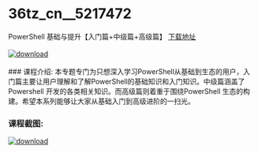 # 36tz_cn__5217472
PowerShell 基础与提升【入门篇+中级篇+高级篇】
[下载地址](http://www.36tz.cn/article/5217472 "下载地址")
<br/></br>[![download](http://36tz.cn/muke_img/2021_01_1-25.png "下载地址")](http://www.36tz.cn/article/5217472 "下载地址")
<br/></br>### 课程介绍:
本专题专门为只想深入学习PowerShell从基础到生态的用户，入门篇主要让用户理解和了解PowerShell的基础知识和入门知识。中级篇涵盖了Powershell 开发的各类相关知识。而高级篇则着重于围绕PowerShell 生态的构建。希望本系列能够让大家从基础入门到高级进阶的一扫光。

### 课程截图:
[![download](http://36tz.cn/muke_img/2021_01_2-30.png "下载地址")](http://www.36tz.cn/article/5217472 "下载地址")
